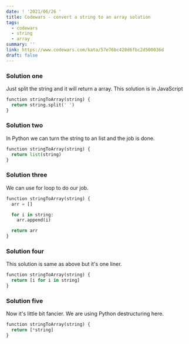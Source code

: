 ```yaml
---
date: ! '2021/06/26 '
title: Codewars - convert a string to an array solution
tags:
  - codewars
  - string
  - array
summary: ''
link: https://www.codewars.com/kata/57e76bc428d6fbc2d500036d
draft: false
---
```


### Solution one

Just split the string and it will return a array. This solution is in JavaScript

```python
function stringToArray(string) {
  return string.split(' ')
}
```

### Solution two

In Python we can turn the string to an list and the job is done.

```python
function stringToArray(string) {
  return list(string)
}
```

### Solution three

We can use for loop to do our job.

```python
function stringToArray(string) {
  arr = []

  for i in string:
    arr.append(i)

  return arr
}
```

### Solution four

This solution is same as above but it's one liner.

```python
function stringToArray(string) {
  return [i for i in string]
}
```

### Solution five

Now it's little bit fancier. We are using Python destructuring here.

```python
function stringToArray(string) {
  return [*string]
}
```

